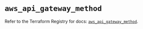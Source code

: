 # `aws_api_gateway_method`

Refer to the Terraform Registry for docs: [`aws_api_gateway_method`](https://registry.terraform.io/providers/hashicorp/aws/5.38.0/docs/resources/api_gateway_method).
